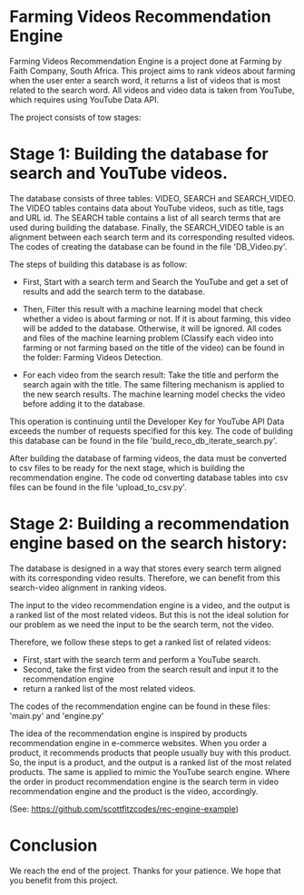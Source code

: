 
# Farming Videos Recommendation Engine

Farming Videos Recommendation Engine is a project done at Farming by Faith Company, South Africa. This project aims to rank videos about farming when the user enter a search word, it returns a list of videos that is most related to the search word. All videos and video data is taken from YouTube, which requires using YouTube Data API. 

The project consists of tow stages:

# Stage 1: Building the database for search and YouTube videos.
The database consists of three tables: VIDEO, SEARCH and SEARCH_VIDEO. The VIDEO tables contains data about YouTube videos, such as title, tags and URL id. The SEARCH table contains a list of all search terms that are used during building the database. Finally, the SEARCH_VIDEO table is an alignment between each search term and its corresponding resulted videos. The codes of creating the database can be found in the file 'DB_Video.py'.

The steps of building this database is as follow:
- First, Start with a search term and Search the YouTube and get a set of results and add the search term to the database.

- Then, Filter this result with a machine learning model that check whether a video is about farming or not. If it is about farming, this video will be added to the database. Otherwise, it will be ignored. All codes and files of the machine learning problem (Classify each video into farming or not farming based on the title of the video) can be found in the folder: Farming Videos Detection. 

- For each video from the search result: Take the title and perform the search again with the title. The same filtering mechanism is applied to the new search results. The machine learning model checks the video before adding it to the database. 

This operation is continuing until the Developer Key for YouTube API Data exceeds the number of requests specified for this key.
The code of building this database can be found in the file 'build_reco_db_iterate_search.py'.

After building the database of farming videos, the data must be converted to csv files to be ready for the next stage, which is building the recommendation engine. The code od converting database tables into csv files can be found in the file 'upload_to_csv.py'.

# Stage 2: Building a recommendation engine based on the search history:
The database is designed in a way that stores every search term aligned with its corresponding video results. Therefore, we can benefit from this search-video alignment in ranking videos. 

The input to the video recommendation engine is a video, and the output is a ranked list of the most related videos. But this is not the ideal solution for our problem as we need the input to be the search term, not the video. 

Therefore, we follow these steps to get a ranked list of related videos:

- First, start with the search term and perform a YouTube search.
- Second, take the first video from the search result and input it to the recommendation engine
- return a ranked list of the most related videos. 

The codes of the recommendation engine can be found in these files: 'main.py' and 'engine.py'

The idea of the recommendation engine is inspired by products recommendation engine in e-commerce websites. When you order a product,  it recommends products that people usually buy with this product. So, the input is a product, and the output is a ranked list of the most related products.
 The same is applied to mimic the YouTube search engine. Where the order in product recommendation engine is the search term in video recommendation engine and the product is the video, accordingly. 
 
(See: https://github.com/scottfitzcodes/rec-engine-example)

# Conclusion
We reach the end of the project. Thanks for your patience. We hope that you benefit from this project.


